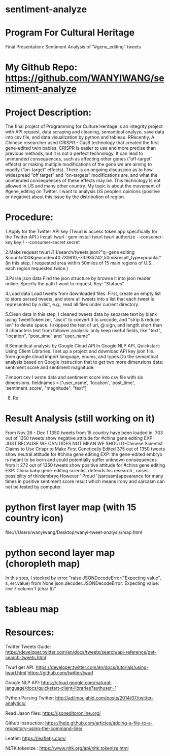 # sentiment-analyze
# Program For Cultural Heritage
Final Presentation: Sentiment Analysis of “#gene_editing” tweets 
# My Github Repo: https://github.com/WANYIWANG/sentiment-analyze

# Project Description:
The final project of Programming for Culture Heritage is an integrity project with API request, data scraping and cleaning, semantical analyze, save data into csv file, and data visualization by python and tableau. 
RRecently, A Chinese researcher used CRISPR - Cas9 technology that created the first gene-edited twin babies.
CRISPR is easier to use and more precise than previous methods, but it is not a perfect technology. It can lead to unintended consequences, such as affecting other genes (“off-target” effects) or making multiple modifications of the gene we are aiming to modify (“on-target” effects). There is an ongoing discussion as to how widespread “off target” and “on-targets” modifications are, and what the unintended consequences of these effects may be.
This technology Is not allowed in US and many other country. 
My topic is about the movement of #gene_editing on Twitter. I want to analysis US people’s opinions (positive or negative) about this issue by the distribution of region. 

# Procedure:

1.Apply for the Twitter API key (Twurl is access token app specifically for the Twitter API.)
Install twurl : gem install twurl
twurl authorize --consumer-key key / --consumer-secret secret

2.Make request 
twurl /1.1/search/tweets.json?"q=gene editing
&count=100&geocode=40.730610,-73.935242,50mi&result_type=popular"
(in this step, I requested area within 50miles of 15 main regions of U.S., each region requested twice.)

3.Parse json data
Find the json structure by browse it into json reader online. Specify the path I want to request, Key: "Statues"

4.Load data
Load tweets from downloaded files. First, create an empty list to store parsed tweets, and store all tweets into a list that each tweet is represented by a dict, e.g., read all files under current directory.

5.Clean data
In this step, I cleaned tweets data by separate text by blank using TweetTokenizer, "ascii" to convert it to unicode, and "strip & reduce len" to delete space. I skipped the test of url, @ sign, and length short than 3 characters text from follower analysis. only keep useful fields, like "text", "location", "post_time" and "user_name"

6.Semantical analysis by Google Cloud API
In Google NLP API, Quickstart: Using Client Libraries. I set up a project and download API key json file.
from google.cloud import language, enums, and types.Do the semantical analysis based on Google instruction that to get two more dimensions data: sentiment score and sentiment magnitude.

7.import csv
I wrote data and sentiment score into csv file with six dimensions.
   fieldnames = ['user_name', 'location', 'post_time', 'sentiment_score', "magnitude", "text"]

8. Re





# Result Analysis (still working on it)
From Nov 26 - Dec 1
1350 tweets from 15 country have been loaded in. 
703 out of 1350 tweets show negative attitude for #china gene editing 
EXP: JUST BECAUSE WE CAN DOES NOT MEAN WE SHOULD-Chinese Scientist Claims to Use Crispr to Make First Genetically Edited
375 out of 1350 tweets show neutral attitude for #china gene editing
EXP: the gene-edited embryo is meant to be born and could potentially suffer unknown consequences from it
272 out of 1350 tweets show positive attitude for #china gene editing
EXP: China baby gene-editing scientist defends his research , raises possibility of thirdembryo
However ' Proud '(sarcasm)appearance for many times in positive sentiment score result which means irony and sarcasm can not be tested by computer.  

# python first layer map (with 15 country icon)
file:///Users/wanyiwang/Desktop/wanyi-tweet-analysis/map.html

# python second layer map (choropleth map)
In this step, I stocked by error 
"raise JSONDecodeError("Expecting value", s, err.value) from None
json.decoder.JSONDecodeError: Expecting value: line 7 column 1 (char 6)"

# tableau map


# Resources:
Twitter Tweets Guide: https://developer.twitter.com/en/docs/tweets/search/api-reference/get-search-tweets.html

Twurl get API: https://developer.twitter.com/en/docs/tutorials/using-twurl.html
https://github.com/twitter/twurl

Google NLP API: https://cloud.google.com/natural-language/docs/quickstart-client-libraries?authuser=1

Python Parsing Twitter: http://adilmoujahid.com/posts/2014/07/twitter-analytics/

Read Jason files: https://jsoneditoronline.org/

Github Instruction: https://help.github.com/articles/adding-a-file-to-a-repository-using-the-command-line/

Leaflet: https://leafletjs.com/

NLTK.tokenize : https://www.nltk.org/api/nltk.tokenize.html



